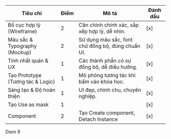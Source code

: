 | Tiêu chí                        | Điểm  | Mô tả                                                         | Đánh dấu |
|--------------------------------|-------|--------------------------------------------------------------|----------|
| Bố cục hợp lý (Wireframe)      | 2     | Căn chỉnh chính xác, sắp xếp hợp lý, dễ nhìn.                | [x]      |
| Màu sắc & Typography (Mockup) | 2     | Sử dụng màu sắc, font chữ đồng bộ, đúng chuẩn UI.           | [x]      |
| Tính nhất quán & UX           | 1     | Các thành phần có sự đồng bộ, dễ điều hướng.                | [x]      |
| Tạo Prototype (Tương tác & Logic) | 1  | Mô phỏng tương tác khi bấm vào khóa học.                    | [x]      |
| Sáng tạo & Độ hoàn thiện      | 1     | UI đẹp, chỉnh chu, chuyên nghiệp.                           | [x]      |
| Tạo Use as mask               | 1     |                                                               | [x]      |
| Component                     | 2     | Tạo Create component, Detach Instance                        | [x]      |

Diem 9
